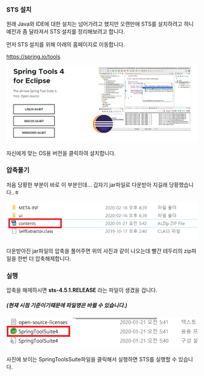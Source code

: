 ### STS 설치 

원래 Java와 IDE에 대한 설치는 넘어가려고 했지만 오랜만에 STS를 설치하려고 하니 예전과 좀 달라져서 STS 설치를 정리해보려고 합니다.


먼저 STS 설치를 위해 아래의 홈페이지로 이동합니다.


https://spring.io/tools   


![sts설치](../images/sts설치.png)

자신에게 맞는 OS용 버전을 클릭하여 설치합니다.


### 압축풀기
처음 당황한 부분이 바로 이 부분인데... 갑자기 jar파일로 다운받아 지길래 당황했습니다..ㅎ

![sts설치](../images/sts압축풀기.png)

다운받아진 jar파일의 압축을 풀어주면 위의 사진과 같이 나오는데 빨간 테두리의 zip파일을 한번 더 압축해제합니다.


### 실행

압축을 해제하시면 __sts-4.5.1.RELEASE__ 라는 파일이 생겼을 겁니다.
##### (현재 시점 기준이기때문에 파일명은 바뀔 수 있습니다.)

![sts설치](../images/sts실행.png)

사진에 보이는 SpringToolsSuite파일을 클릭해서 실행하면 STS를 실행할 수 있습니다.